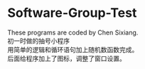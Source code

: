 # Software-Group-Test
These programs are coded by Chen Sixiang.  
初一时做的抽号小程序  
    用简单的逻辑和循环语句加上随机数函数完成。  
    后面给程序加上了图标，调整了窗口设置。
